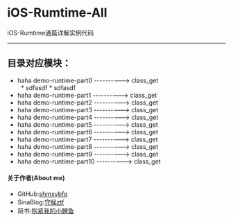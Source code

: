 # iOS-Rumtime-All
iOS-Rumtime通篇详解实例代码
___

## 目录对应模块：  
 > 
 * haha demo-runtime-part0 ----------> class_get<br/>
   * sdfasdf
        * sdfasdf        
 * haha demo-runtime-part1 ----------> class_get
 * haha demo-runtime-part2 ----------> class_get
 * haha demo-runtime-part3 ----------> class_get
 * haha demo-runtime-part4 ----------> class_get
 * haha demo-runtime-part5 ----------> class_get
 * haha demo-runtime-part6 ----------> class_get
 * haha demo-runtime-part7 ----------> class_get
 * haha demo-runtime-part8 ----------> class_get
 * haha demo-runtime-part9 ----------> class_get
 * haha demo-runtime-part10 ----------> class_get
 
 


#### 关于作者(About me)
* GitHub:[shmxybfq](https://github.com/shmxybfq "shmxybfq's github")
* SinaBlog:[守候ztf](http://blog.sina.com.cn/u/3481024997 "shmxybfq's sinablog")
* 简书:[抱紧我的小鲤鱼](http://www.jianshu.com/u/8c1cc9143ec6)


